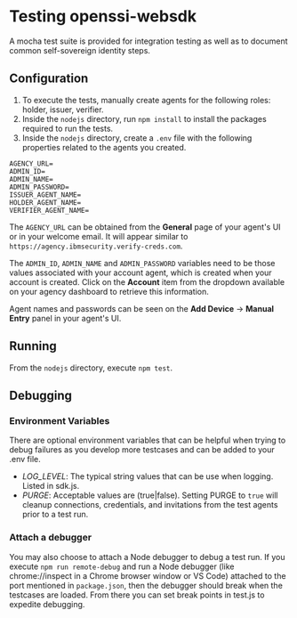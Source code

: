 # Testing openssi-websdk

A mocha test suite is provided for integration testing as well as to document common self-sovereign identity steps.

## Configuration

1. To execute the tests, manually create agents for the following roles: holder, issuer, verifier.
2. Inside the `nodejs` directory, run `npm install` to install the packages required to run the tests.
3. Inside the `nodejs` directory, create a `.env` file with the following properties related to the agents you created.

```env
AGENCY_URL=
ADMIN_ID=
ADMIN_NAME=
ADMIN_PASSWORD=
ISSUER_AGENT_NAME=
HOLDER_AGENT_NAME=
VERIFIER_AGENT_NAME=
```

The `AGENCY_URL` can be obtained from the **General** page of your agent's UI or in your welcome email.  It will appear similar to `https://agency.ibmsecurity.verify-creds.com`.

The `ADMIN_ID`, `ADMIN_NAME` and `ADMIN_PASSWORD` variables need to be those values associated with your account agent, which is created when your account is created.  Click on the **Account** item from the dropdown available on your agency dashboard to retrieve this information.

Agent names and passwords can be seen on the **Add Device** -> **Manual Entry** panel in your agent's UI.

## Running

From the `nodejs` directory, execute `npm test`.

## Debugging

### Environment Variables

There are optional environment variables that can be helpful when trying to debug failures as you develop more testcases and can be added to your .env file.

* _LOG_LEVEL_: The typical string values that can be use when logging.  Listed in sdk.js.
* _PURGE_: Acceptable values are (true|false).  Setting PURGE to `true` will cleanup connections, credentials, and invitations from the test agents prior to a test run. 

### Attach a debugger

You may also choose to attach a Node debugger to debug a test run.  If you execute `npm run remote-debug` and run a Node debugger (like chrome://inspect in a Chrome browser window or VS Code) attached to the port mentioned in `package.json`, then the debugger should break when the testcases are loaded.  From there you can set break points in test.js to expedite debugging.